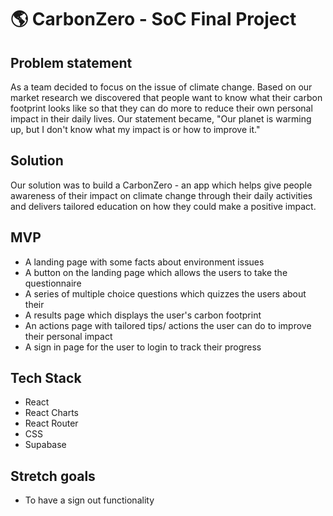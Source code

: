 # 🌎 CarbonZero - SoC Final Project

## Problem statement 
As a team decided to focus on the issue of climate change. Based on our market research we discovered that people want to know what their carbon footprint looks like so that they can do more to reduce their own personal impact in their daily lives. Our statement became, "Our planet is warming up, but I don't know what my impact is or how to improve it."

## Solution  
Our solution was to build a CarbonZero - an app which helps give people awareness of their impact on climate change through their daily activities and delivers tailored education on how they could make a positive impact. 

## MVP 
- A landing page with some facts about environment issues
- A button on the landing page which allows the users to take the questionnaire
- A series of multiple choice questions which quizzes the users about their
- A results page which displays the user's carbon footprint
- An actions page with tailored tips/ actions the user can do to improve their personal impact
- A sign in page for the user to login to track their progress 

## Tech Stack 
- React
- React Charts
- React Router
- CSS
- Supabase

## Stretch goals 
- To have a sign out functionality
  
